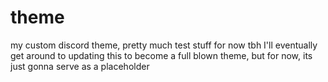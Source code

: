 # theme
my custom discord theme, pretty much test stuff for now tbh
I'll eventually get around to updating this to become a full blown theme, but for now, its just gonna serve as a placeholder
